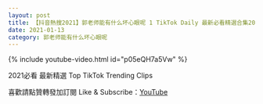 ```yaml
---
layout: post
title: 【抖音熱搜2021】郭老师能有什么坏心眼呢 1 TikTok Daily 最新必看精選合集2021 01 13
date: 2021-01-13
category: 郭老师能有什么坏心眼呢
---
```


{% include youtube-video.html id="p05eQH7a5Vw" %}

2021必看 最新精選 Top TikTok Trending Clips

喜歡請點贊轉發加訂閱 Like & Subscribe：[YouTube](https://www.youtube.com/channel/UCAoR7VcanIPd04uEq_GIylA/videos)

